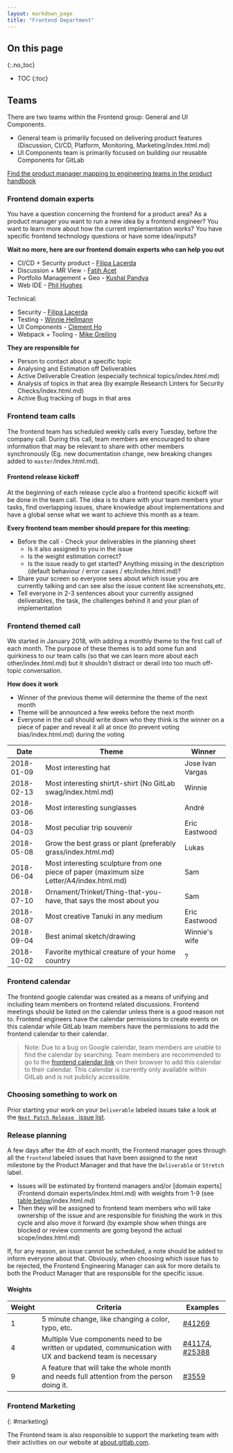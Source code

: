 ```yaml
---
layout: markdown_page
title: "Frontend Department"
---
```


## On this page
{:.no_toc}

- TOC
{:toc}

## Teams

There are two teams within the Frontend group: General and UI Components.

- General team is primarily focused on delivering product features (Discussion, CI/CD, Platform, Monitoring, Marketing/index.html.md)
- UI Components team is primarily focused on building our reusable Components for GitLab

[Find the product manager mapping to engineering teams in the product handbook](https://github.com/daijapan/test/tree/master/product/index.html.md)

### Frontend domain experts

You have a question concerning the frontend for a product area? As a product manager you want to run a new idea by a frontend engineer? You want to learn more about how the current implementation works? You have specific frontend technology questions or have some idea/inputs?

**Wait no more, here are our frontend domain experts who can help you out**
- CI/CD + Security product - [Filipa Lacerda](/team/#FilipaLacerda/index.html.md)
- Discussion + MR View - [Fatih Acet](/team/#fatihacet/index.html.md)
- Portfolio Management + Geo - [Kushal Pandya](/team/#Kushal_Pandya/index.html.md)
- Web IDE - [Phil Hughes](/team/#iamphill/index.html.md)

Technical:
- Security - [Filipa Lacerda](/team/#FilipaLacerda/index.html.md)
- Testing - [Winnie Hellmann](/team/#winh/index.html.md)
- UI Components - [Clement Ho](/team/#ClemMakesApps/index.html.md)
- Webpack + Tooling - [Mike Greiling](/team/#mikegreiling/index.html.md)

**They are responsible for**
- Person to contact about a specific topic
- Analysing and Estimation off Deliverables
- Active Deliverable Creation (especially technical topics/index.html.md)
- Analysis of topics in that area (by example Research Linters for Security Checks/index.html.md)
- Active Bug tracking of bugs in that area

### Frontend team calls

The frontend team has scheduled weekly calls every Tuesday, before the company call. During this call, team members are encouraged to share
information that may be relevant to share with other members synchronously (Eg. new documentation change, new breaking changes added to `master`/index.html.md).

#### Frontend release kickoff

At the beginning of each release cycle also a frontend specific kickoff will be done in the team call. The idea is to share with your team members your tasks, find overlapping issues, share knowledge about implementations and have a global sense what we want to achieve this month as a team.

**Every frontend team member should prepare for this meeting:**
- Before the call - Check your deliverables in the planning sheet
  - Is it also assigned to you in the issue
  - Is the weight estimation correct?
  - Is the issue ready to get started? Anything missing in the description (default behaviour / error cases / etc/index.html.md)?
- Share your screen so everyone sees about which issue you are currently talking and can see also the issue content like screenshots,etc.
- Tell everyone in 2-3 sentences about your currently assigned deliverables, the task, the challenges behind it and your plan of implementation

### Frontend themed call

We started in January 2018, with adding a monthly theme to the first call of each month. The purpose of these themes is to add some
fun and quirkiness to our team calls (so that we can learn more about each other/index.html.md) but it shouldn't distract or derail into too much off-topic conversation.

**How does it work**
- Winner of the previous theme will determine the theme of the next month
- Theme will be announced a few weeks before the next month
- Everyone in the call should write down who they think is the winner on a piece of paper and reveal it all at once (to prevent voting bias/index.html.md) during the voting

| Date | Theme | Winner |
|---|---|---|
| 2018-01-09 | Most interesting hat | Jose Ivan Vargas |
| 2018-02-13 | Most interesting shirt/t-shirt (No GitLab swag/index.html.md) | Winnie |
| 2018-03-06 | Most interesting sunglasses | André |
| 2018-04-03 | Most peculiar trip souvenir | Eric Eastwood |
| 2018-05-08 | Grow the best grass or plant (preferably grass/index.html.md) | Lukas |
| 2018-06-04 | Most interesting sculpture from one piece of paper (maximum size Letter/A4/index.html.md) | Sam |
| 2018-07-10 | Ornament/Trinket/Thing-that-you-have, that says the most about you | Sam |
| 2018-08-07 | Most creative Tanuki in any medium | Eric Eastwood |
| 2018-09-04 | Best animal sketch/drawing | Winnie's wife |
| 2018-10-02 | Favorite mythical creature of your home country | ? |

### Frontend calendar

The frontend google calendar was created as a means of unifying and including team members on frontend related discussions.
Frontend meetings should be listed on the calendar unless there is a good reason not to.
Frontend engineers have the calendar permissions to create events on this calendar while GitLab team members have the permissions to add the frontend calendar to their calendar.

> Note: Due to a bug on Google calendar, team members are unable to find the calendar by searching.
Team members are recommended to go to the [frontend calendar link](https://calendar.google.com/calendar/b/1?cid=Z2l0bGFiLmNvbV83dHQ0bDA1NWg1MGRndWNpZDBidGg1ZGZsOEBncm91cC5jYWxlbmRhci5nb29nbGUuY29t/index.html.md)
on their browser to add this calendar to their calendar. This calendar is currently only available within GitLab and is not publicly accessible.

### Choosing something to work on

Prior starting your work on your `Deliverable` labeled issues take a look at the [`Next Patch Release ` issue list].

[`Next Patch Release ` issue list]: https://gitlab.com/groups/gitlab-org/issues?label_name[]=Next%20Patch%20Release&label_name[]=frontend

### Release planning

A few days after the 4th of each month, the Frontend manager goes through all the `frontend` labeled issues that have been assigned to the next milestone by the Product Manager and that have the `Deliverable` or `Stretch` label.

- Issues will be estimated by frontend managers and/or [domain experts](Frontend domain experts/index.html.md) with weights from 1-9 (see [table below](#weights/index.html.md)/index.html.md)
- Then they will be assigned to frontend team members who will take ownership of the issue and are responsible for finishing the work in this cycle and also move it forward (by example show when things are blocked or review comments are going beyond the actual scope/index.html.md)

If, for any reason, an issue cannot be scheduled, a note should be added to inform everyone about that.
Obviously, when choosing which issue has to be rejected, the Frontend Engineering Manager can ask for more details to both the Product Manager that are responsible for the specific issue.

#### Weights

| Weight | Criteria | Examples |
| --- | --- | --- |
| 1 | 5 minute change, like changing a color, typo, etc. | [#41269] |
| 4 | Multiple Vue components need to be written or updated, communication with UX and backend team is necessary | [#41174], [#25388] |
| 9 | A feature that will take the whole month and needs full attention from the person doing it. | [#3559] |

[#41269]: https://gitlab.com/gitlab-org/gitlab-ce/issues/41269
[#3559]: https://gitlab.com/gitlab-org/gitlab-ee/issues/3559
[#25388]: https://gitlab.com/gitlab-org/gitlab-ce/issues/25388
[#41174]: https://gitlab.com/gitlab-org/gitlab-ce/issues/41174

### Frontend Marketing
{: #marketing}

The Frontend team is also responsible to support the marketing team with their activities on our website at [about.gitlab.com](/index.html.md).
